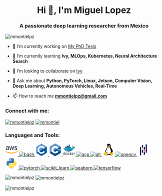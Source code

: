 <h1 align="center">Hi 👋, I'm Miguel Lopez</h1>
<h3 align="center">A passionate deep learning researcher from Mexico</h3>

<p align="left"> <img src="https://komarev.com/ghpvc/?username=mmontielpz&label=Profile%20views&color=0e75b6&style=flat" alt="mmontielpz" /> </p>

- 🔭 I’m currently working on [My PhD Tesis](https://doctorado.citedi.mx/portal/programaacademicoMatricula.php)

- 🌱 I’m currently learning **Ivy, MLOps, Kubernetes, Neural Architecture Search**

- 👯 I’m looking to collaborate on [Ivy](https://github.com/unifyai/ivy)

- 💬 Ask me about **Python, PyTorch, Linux, Jetson, Computer Vision, Deep Learning, Autonomous Vehicles, Real-Time**

- 📫 How to reach me **mmontielpz@gmail.com**

<!-- - 📄 Know about my experiences [https://drive.google.com/file/d/1s5xgY-_jzZpfTev2XIcwO21frwI7j4rg/view?usp=share_link](https://drive.google.com/file/d/1s5xgY-_jzZpfTev2XIcwO21frwI7j4rg/view?usp=share_link) -->

<h3 align="left">Connect with me:</h3>
<p align="left">
<a href="https://linkedin.com/in/mmontielpz" target="blank"><img align="center" src="https://raw.githubusercontent.com/rahuldkjain/github-profile-readme-generator/master/src/images/icons/Social/linked-in-alt.svg" alt="mmontielpz" height="30" width="40" /></a>
<a href="https://kaggle.com/mmontiel" target="blank"><img align="center" src="https://raw.githubusercontent.com/rahuldkjain/github-profile-readme-generator/master/src/images/icons/Social/kaggle.svg" alt="mmontiel" height="30" width="40" /></a>
</p>

<h3 align="left">Languages and Tools:</h3>
<p align="left"> <a href="https://aws.amazon.com" target="_blank" rel="noreferrer"> <img src="https://raw.githubusercontent.com/devicons/devicon/master/icons/amazonwebservices/amazonwebservices-original-wordmark.svg" alt="aws" width="40" height="40"/> </a> <a href="https://www.gnu.org/software/bash/" target="_blank" rel="noreferrer"> <img src="https://www.vectorlogo.zone/logos/gnu_bash/gnu_bash-icon.svg" alt="bash" width="40" height="40"/> </a> <a href="https://www.cprogramming.com/" target="_blank" rel="noreferrer"> <img src="https://raw.githubusercontent.com/devicons/devicon/master/icons/c/c-original.svg" alt="c" width="40" height="40"/> </a> <a href="https://www.w3schools.com/cpp/" target="_blank" rel="noreferrer"> <img src="https://raw.githubusercontent.com/devicons/devicon/master/icons/cplusplus/cplusplus-original.svg" alt="cplusplus" width="40" height="40"/> </a> <a href="https://www.docker.com/" target="_blank" rel="noreferrer"> <img src="https://raw.githubusercontent.com/devicons/devicon/master/icons/docker/docker-original-wordmark.svg" alt="docker" width="40" height="40"/> </a> <a href="https://cloud.google.com" target="_blank" rel="noreferrer"> <img src="https://www.vectorlogo.zone/logos/google_cloud/google_cloud-icon.svg" alt="gcp" width="40" height="40"/> </a> <a href="https://git-scm.com/" target="_blank" rel="noreferrer"> <img src="https://www.vectorlogo.zone/logos/git-scm/git-scm-icon.svg" alt="git" width="40" height="40"/> </a> <a href="https://www.linux.org/" target="_blank" rel="noreferrer"> <img src="https://raw.githubusercontent.com/devicons/devicon/master/icons/linux/linux-original.svg" alt="linux" width="40" height="40"/> </a> <a href="https://opencv.org/" target="_blank" rel="noreferrer"> <img src="https://www.vectorlogo.zone/logos/opencv/opencv-icon.svg" alt="opencv" width="40" height="40"/> </a> <a href="https://pandas.pydata.org/" target="_blank" rel="noreferrer"> <img src="https://raw.githubusercontent.com/devicons/devicon/2ae2a900d2f041da66e950e4d48052658d850630/icons/pandas/pandas-original.svg" alt="pandas" width="40" height="40"/> </a> <a href="https://www.python.org" target="_blank" rel="noreferrer"> <img src="https://raw.githubusercontent.com/devicons/devicon/master/icons/python/python-original.svg" alt="python" width="40" height="40"/> </a> <a href="https://pytorch.org/" target="_blank" rel="noreferrer"> <img src="https://www.vectorlogo.zone/logos/pytorch/pytorch-icon.svg" alt="pytorch" width="40" height="40"/> </a> <a href="https://scikit-learn.org/" target="_blank" rel="noreferrer"> <img src="https://upload.wikimedia.org/wikipedia/commons/0/05/Scikit_learn_logo_small.svg" alt="scikit_learn" width="40" height="40"/> </a> <a href="https://seaborn.pydata.org/" target="_blank" rel="noreferrer"> <img src="https://seaborn.pydata.org/_images/logo-mark-lightbg.svg" alt="seaborn" width="40" height="40"/> </a> <a href="https://www.tensorflow.org" target="_blank" rel="noreferrer"> <img src="https://www.vectorlogo.zone/logos/tensorflow/tensorflow-icon.svg" alt="tensorflow" width="40" height="40"/> </a> </p>

<p><img align="left" src="https://github-readme-stats.vercel.app/api/top-langs?username=mmontielpz&show_icons=true&locale=en&layout=compact" alt="mmontielpz" /></p>

<p>&nbsp;<img align="center" src="https://github-readme-stats.vercel.app/api?username=mmontielpz&show_icons=true&locale=en" alt="mmontielpz" /></p>

<p><img align="center" src="https://github-readme-streak-stats.herokuapp.com/?user=mmontielpz&" alt="mmontielpz" /></p>

